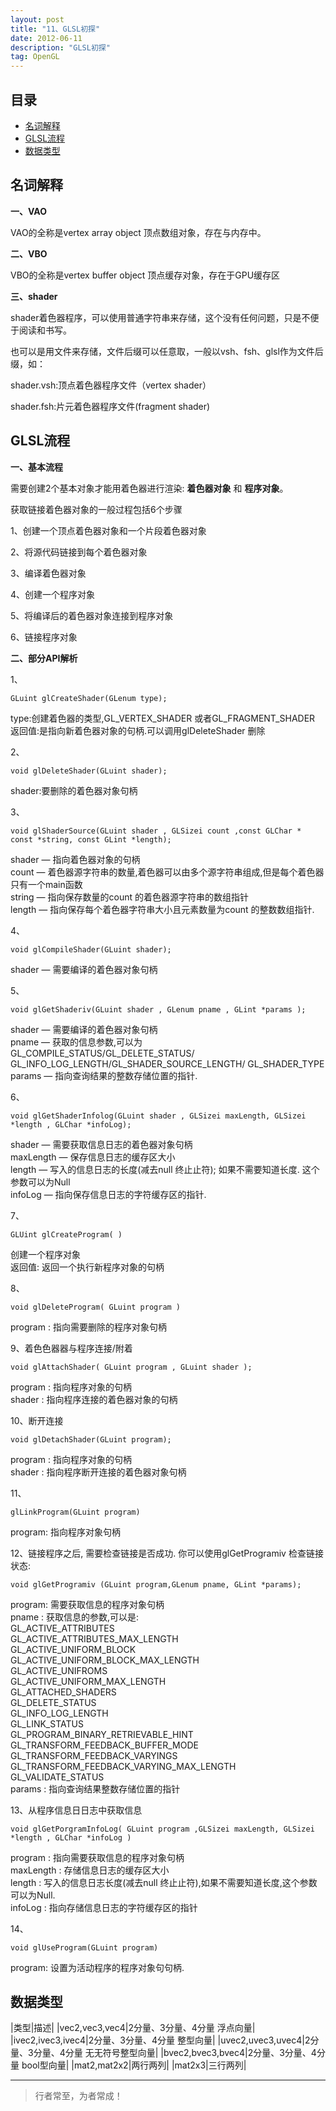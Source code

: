 ```yaml
---
layout: post
title: "11、GLSL初探"
date: 2012-06-11
description: "GLSL初探"
tag: OpenGL
---
```

 


<!-- - [参考文章：OpenGL ES初探（上）](https://www.jianshu.com/p/f58fff6d0ba0) -->


## 目录
- [名词解释](#content1) 
- [GLSL流程](#content2) 
- [数据类型](#content3) 




<!-- ************************************************ -->
## <a id="content1"></a>名词解释

**一、VAO**

VAO的全称是vertex array object 顶点数组对象，存在与内存中。

**二、VBO**

VBO的全称是vertex buffer object 顶点缓存对象，存在于GPU缓存区

**三、shader**

shader着色器程序，可以使用普通字符串来存储，这个没有任何问题，只是不便于阅读和书写。

也可以是用文件来存储，文件后缀可以任意取，一般以vsh、fsh、glsl作为文件后缀，如：

shader.vsh:顶点着色器程序文件（vertex shader）

shader.fsh:片元着色器程序文件(fragment shader)


<!-- ************************************************ -->
## <a id="content2"></a>GLSL流程

**一、基本流程**

需要创建2个基本对象才能用着色器进⾏渲染: **着色器对象** 和 **程序对象**。

获取链接着⾊器对象的一般过程包括6个步骤

1、创建⼀个顶点着⾊器对象和⼀个⽚段着⾊器对象

2、将源代码链接到每个着⾊器对象    

3、编译着⾊器对象

4、创建⼀个程序对象

5、将编译后的着⾊器对象连接到程序对象

6、链接程序对象


**二、部分API解析**

1、
```
GLuint glCreateShader(GLenum type);
```
type:创建着色器的类型,GL_VERTEX_SHADER 或者GL_FRAGMENT_SHADER     
返回值:是指向新着⾊器对象的句柄.可以调用glDeleteShader 删除     



2、
```
void glDeleteShader(GLuint shader);
```
shader:要删除的着⾊器对象句柄



3、
```
void glShaderSource(GLuint shader , GLSizei count ,const GLChar * const *string, const GLint *length);
```
shader — 指向着⾊器对象的句柄      
count — 着⾊器源字符串的数量,着⾊器可以由多个源字符串组成,但是每个着⾊器只有⼀个main函数      
string — 指向保存数量的count 的着⾊器源字符串的数组指针       
length — 指向保存每个着⾊器字符串⼤小且元素数量为count 的整数数组指针.     


4、
```
void glCompileShader(GLuint shader);
``` 
shader — 需要编译的着⾊器对象句柄     


5、
```
void glGetShaderiv(GLuint shader , GLenum pname , GLint *params );
```
shader — 需要编译的着⾊器对象句柄     
pname — 获取的信息参数,可以为 GL_COMPILE_STATUS/GL_DELETE_STATUS/ GL_INFO_LOG_LENGTH/GL_SHADER_SOURCE_LENGTH/ GL_SHADER_TYPE     
params — 指向查询结果的整数存储位置的指针.    


6、
```
void glGetShaderInfolog(GLuint shader , GLSizei maxLength, GLSizei *length , GLChar *infoLog);
```
shader — 需要获取信息⽇志的着⾊器对象句柄    
maxLength — 保存信息⽇志的缓存区⼤小    
length — 写⼊的信息⽇志的⻓度(减去null 终⽌止符); 如果不需要知道⻓度. 这个参数可以为Null    
infoLog — 指向保存信息日志的字符缓存区的指针.    


7、
```
GLUint glCreateProgram( )
```
创建⼀个程序对象     
返回值: 返回一个执行新程序对象的句柄      


8、
```
void glDeleteProgram( GLuint program )
```
 program : 指向需要删除的程序对象句柄


9、着⾊色器器与程序连接/附着
```
void glAttachShader( GLuint program , GLuint shader );
```
program : 指向程序对象的句柄     
shader : 指向程序连接的着⾊器对象的句柄


10、断开连接
```
void glDetachShader(GLuint program);
```
program : 指向程序对象的句柄    
shader : 指向程序断开连接的着⾊器对象句柄

11、
```
glLinkProgram(GLuint program) 
```
program: 指向程序对象句柄


12、链接程序之后, 需要检查链接是否成功. 你可以使⽤glGetProgramiv 检查链接状态: 
```
void glGetProgramiv (GLuint program,GLenum pname, GLint *params);
```
program: 需要获取信息的程序对象句柄     
pname : 获取信息的参数,可以是:    
GL_ACTIVE_ATTRIBUTES      
GL_ACTIVE_ATTRIBUTES_MAX_LENGTH    
GL_ACTIVE_UNIFORM_BLOCK    
GL_ACTIVE_UNIFORM_BLOCK_MAX_LENGTH    
GL_ACTIVE_UNIFROMS    
GL_ACTIVE_UNIFORM_MAX_LENGTH    
GL_ATTACHED_SHADERS    
GL_DELETE_STATUS   
GL_INFO_LOG_LENGTH   
GL_LINK_STATUS     
GL_PROGRAM_BINARY_RETRIEVABLE_HINT     
GL_TRANSFORM_FEEDBACK_BUFFER_MODE     
GL_TRANSFORM_FEEDBACK_VARYINGS     
GL_TRANSFORM_FEEDBACK_VARYING_MAX_LENGTH    
GL_VALIDATE_STATUS    
params : 指向查询结果整数存储位置的指针   


13、从程序信息⽇日志中获取信息      
``` 
void glGetPorgramInfoLog( GLuint program ,GLSizei maxLength, GLSizei *length , GLChar *infoLog )
```
program : 指向需要获取信息的程序对象句柄         
maxLength : 存储信息⽇志的缓存区⼤小      
length : 写⼊的信息⽇志长度(减去null 终⽌止符),如果不需要知道长度,这个参数可以为Null.      
infoLog : 指向存储信息日志的字符缓存区的指针       

14、
```
void glUseProgram(GLuint program) 
```
program: 设置为活动程序的程序对象句句柄.



<!-- ************************************************ -->
## <a id="content3"></a>数据类型


|类型|描述|
|vec2,vec3,vec4|2分量、3分量、4分量 浮点向量|
|ivec2,ivec3,ivec4|2分量、3分量、4分量 整型向量|
|uvec2,uvec3,uvec4|2分量、3分量、4分量 ⽆无符号整型向量|
|bvec2,bvec3,bvec4|2分量、3分量、4分量 bool型向量|
|mat2,mat2x2|两⾏两列|
|mat2x3|三行两列|






----------
>  行者常至，为者常成！


